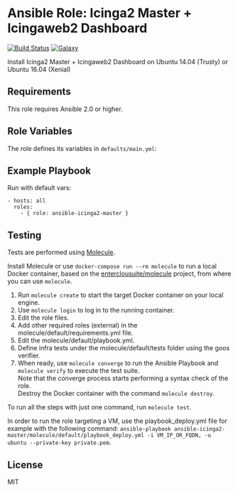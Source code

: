 Ansible Role: Icinga2 Master + Icingaweb2 Dashboard
======================================

[![Build Status](https://travis-ci.org/entercloudsuite/ansible-icinga2-master.svg?branch=master)](https://travis-ci.org/entercloudsuite/ansible-icinga2-master)
[![Galaxy](https://img.shields.io/badge/galaxy-entercloudsuite.ansible-icinga2-master-blue.svg?style=flat-square)](https://galaxy.ansible.com/entercloudsuite/ansible-icinga2-master)  

Install Icinga2 Master + Icingaweb2 Dashboard on Ubuntu 14.04 (Trusty) or Ubuntu 16.04 (Xenial)

## Requirements

This role requires Ansible 2.0 or higher.

## Role Variables

The role defines its variables in `defaults/main.yml`:

## Example Playbook

Run with default vars:

    - hosts: all
      roles:
        - { role: ansible-icinga2-master }

## Testing

Tests are performed using [Molecule](http://molecule.readthedocs.org/en/latest/).

Install Molecule or use `docker-compose run --rm molecule` to run a local Docker container, based on the [enterclousuite/molecule](https://hub.docker.com/r/fminzoni/molecule/) project, from where you can use `molecule`.

1. Run `molecule create` to start the target Docker container on your local engine.  
2. Use `molecule login` to log in to the running container.  
3. Edit the role files.  
4. Add other required roles (external) in the molecule/default/requirements.yml file.  
5. Edit the molecule/default/playbook.yml.  
6. Define infra tests under the molecule/default/tests folder using the goos verifier.  
7. When ready, use `molecule converge` to run the Ansible Playbook and `molecule verify` to execute the test suite.  
Note that the converge process starts performing a syntax check of the role.  
Destroy the Docker container with the command `molecule destroy`.   

To run all the steps with just one command, run `molecule test`. 

In order to run the role targeting a VM, use the playbook_deploy.yml file for example with the following command: `ansible-playbook ansible-icinga2-master/molecule/default/playbook_deploy.yml -i VM_IP_OR_FQDN, -u ubuntu --private-key private.pem`.  

## License

MIT